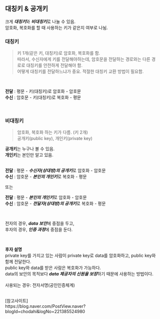 ## 대칭키 & 공개키

크게 ***대칭키***와 ***비대칭키***로 나눌 수 있음. <br/>
암호화, 복호화를 할 때 사용하는 키가 같은지 여부로 나뉨. 


### 대칭키

> 키 1개(같은 키, 대칭키)로 암호화, 복호화를 함. <br/>
> 따라서, 수신자에게 키를 전달해야하는데, 암호문을 전달하는 경로와는 다른 경로로 대칭키를 안전하게 전달해야 함. <br/>
> 어떻게 대칭키를 전달하느냐가 중요. 적절한 대칭키 교환 방법이 필요함.

<br/>

**전달** : 평문 - 키(대칭키)로 암호화 - 암호문 <br/>
**수신** : 암호문 - 키(대칭키)로 복호화 - 평문

<br/>

### 비대칭키 

> 암호화, 복호화 하는 키가 다름. (키 2개) <br/>
> 공개키(public key), 개인키(private key) <br/>

**공개키**는 누구나 볼 수 있음. <br/>
**개인키**는 본인만 알고 있음. <br/>
<br/>
 
**전달** : 평문 - ***수신자(상대방)의 공개키***로 암호화 - 암호문 <br/>
**수신** : 암호문 - ***본인의 개인키***로 복호화 - 평문 <br/>

또는

**전달** : 평문 - ***본인의 개인키***로 암호화 - 암호문 <br/>
**수신** : 암호문 - ***전달자(상대방)의 공개키***로 복호화 - 평문 <br/>

<br/>

전자의 경우, ***data 보안***에 중점을 두고, <br/>
후자의 경우, ***인증 과정***에 중점을 둔다. 

<br/>

**후자 설명** <br/>
private key를 가지고 있는 사람이 private key로 data를 암호화하고, public key와 함께 전달한다. <br/>
public key와 data를 받은 사람은 복호화가 가능하다. <br/>
data의 보안의 목적보다 ***data 제공자의 신원을 보장***하기 때문에 사용하는 방법이다. <br/> 
<br/>
사용되는 경우: 전자서명(공인인증체계)  


<br/>
[참고사이트] <br/>
https://blog.naver.com/PostView.naver?blogId=chodahi&logNo=221385524980
